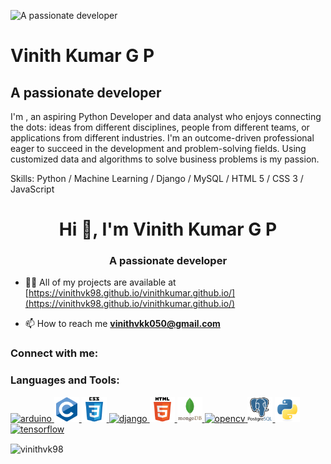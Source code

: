 


<!-- <h1 align="center">Hi 👋, I'm Vinith Kumar G P</h1>
<h2 align="center">A passionate developer</h2> -->

![A passionate developer](https://media.licdn.com/dms/image/D4E16AQFK6tB5T82Cww/profile-displaybackgroundimage-shrink_350_1400/0/1710105085087?e=1715817600&v=beta&t=KV7bv7L1NLO2pEucCXP-MK4fhJdPwJMPSih9V16ZFcI)

# Vinith Kumar G P
## A passionate developer

I'm , an aspiring Python Developer and data analyst who enjoys connecting the dots: ideas from different disciplines, people from different teams, or applications from different industries. I'm an outcome-driven professional eager to succeed in the development and problem-solving fields. Using customized data and algorithms to solve business problems is my passion. 

Skills: Python / Machine Learning / Django /  MySQL / HTML 5 / CSS 3 / JavaScript








<h1 align="center">Hi 👋, I'm Vinith Kumar G P</h1>
<h3 align="center">A passionate developer</h3>

- 👨‍💻 All of my projects are available at [https://vinithvk98.github.io/vinithkumar.github.io/](https://vinithvk98.github.io/vinithkumar.github.io/)

- 📫 How to reach me **vinithvkk050@gmail.com**

<h3 align="left">Connect with me:</h3>
<p align="left">
</p>

<h3 align="left">Languages and Tools:</h3>
<p align="left"> <a href="https://www.arduino.cc/" target="_blank" rel="noreferrer"> <img src="https://cdn.worldvectorlogo.com/logos/arduino-1.svg" alt="arduino" width="40" height="40"/> </a> <a href="https://www.cprogramming.com/" target="_blank" rel="noreferrer"> <img src="https://raw.githubusercontent.com/devicons/devicon/master/icons/c/c-original.svg" alt="c" width="40" height="40"/> </a> <a href="https://www.w3schools.com/css/" target="_blank" rel="noreferrer"> <img src="https://raw.githubusercontent.com/devicons/devicon/master/icons/css3/css3-original-wordmark.svg" alt="css3" width="40" height="40"/> </a> <a href="https://www.djangoproject.com/" target="_blank" rel="noreferrer"> <img src="https://cdn.worldvectorlogo.com/logos/django.svg" alt="django" width="40" height="40"/> </a> <a href="https://www.w3.org/html/" target="_blank" rel="noreferrer"> <img src="https://raw.githubusercontent.com/devicons/devicon/master/icons/html5/html5-original-wordmark.svg" alt="html5" width="40" height="40"/> </a> <a href="https://www.mongodb.com/" target="_blank" rel="noreferrer"> <img src="https://raw.githubusercontent.com/devicons/devicon/master/icons/mongodb/mongodb-original-wordmark.svg" alt="mongodb" width="40" height="40"/> </a> <a href="https://opencv.org/" target="_blank" rel="noreferrer"> <img src="https://www.vectorlogo.zone/logos/opencv/opencv-icon.svg" alt="opencv" width="40" height="40"/> </a> <a href="https://www.postgresql.org" target="_blank" rel="noreferrer"> <img src="https://raw.githubusercontent.com/devicons/devicon/master/icons/postgresql/postgresql-original-wordmark.svg" alt="postgresql" width="40" height="40"/> </a> <a href="https://www.python.org" target="_blank" rel="noreferrer"> <img src="https://raw.githubusercontent.com/devicons/devicon/master/icons/python/python-original.svg" alt="python" width="40" height="40"/> </a> <a href="https://www.tensorflow.org" target="_blank" rel="noreferrer"> <img src="https://www.vectorlogo.zone/logos/tensorflow/tensorflow-icon.svg" alt="tensorflow" width="40" height="40"/> </a> </p>

<p><img align="center" src="https://github-readme-stats.vercel.app/api/top-langs?username=vinithvk98&show_icons=true&locale=en&layout=compact" alt="vinithvk98" /></p>
